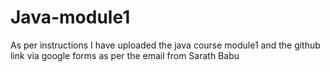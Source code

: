# Java-module1
As per instructions I have uploaded the java course module1 and the github link via google forms as per the email from Sarath Babu
